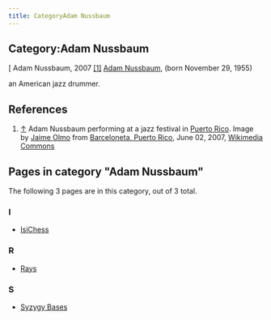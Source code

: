 ```yaml
---
title: CategoryAdam Nussbaum
---
```

## Category:Adam Nussbaum



\[ Adam Nussbaum, 2007 <a id="cite-note-1" href="#cite-ref-1">[1]</a>
[Adam Nussbaum](https://en.wikipedia.org/wiki/Adam_Nussbaum), (born November 29, 1955)

an American jazz drummer.

## References

1. <a id="cite-ref-1" href="#cite-note-1">↑</a> Adam Nussbaum performing at a jazz festival in [Puerto Rico](https://en.wikipedia.org/wiki/Puerto_Rico). Image by [Jaime Olmo](https://www.flickr.com/people/54873598@N00) from [Barceloneta, Puerto Rico](https://en.wikipedia.org/wiki/Barceloneta,_Puerto_Rico), June 02, 2007, [Wikimedia Commons](https://en.wikipedia.org/wiki/Wikimedia_Commons)

## Pages in category "Adam Nussbaum"

The following 3 pages are in this category, out of 3 total.

### I

- [IsiChess](IsiChess "IsiChess")

### R

- [Rays](Rays "Rays")

### S

- [Syzygy Bases](Syzygy_Bases "Syzygy Bases")


